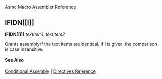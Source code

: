 Asmc Macro Assembler Reference

## IFIDN[[I]]

**IFIDN[[I]]** _textitem1_, _textitem2_

Grants assembly if the text items are identical. If I is given, the comparison is case insensitive.

#### See Also

[Conditional Assembly](conditional-assembly.md) | [Directives Reference](readme.md)
